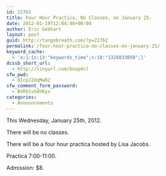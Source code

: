 ```yaml
---
id: 22762
title: Four Hour Practica, No Classes, on January 25.
date: 2012-01-19T12:04:48+00:00
author: Eric Gebhart
layout: post
guid: http://tangobreath.com/?p=22762
permalink: /four-hour-practica-no-classes-on-january-25/
keyword_cache:
  - 'a:1:{s:13:"keywords_time";s:10:"1328833050";}'
dcssb_short_url:
  - http://tinyurl.com/boup4cl
sfw_pwd:
  - Q1cpJ2dqMwD2
sfw_comment_form_password:
  - BVRX1vS8U6ys
categories:
  - Announcements
---
```

This Wednesday, January 25th, 2012.

There will be no classes.
  
There will be a four hour practica hosted by Lisa Jacobs.

Practica 7:00-11:00.

Admission: $8.

&nbsp;